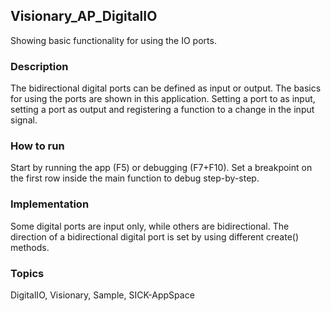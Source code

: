 ## Visionary_AP_DigitalIO
Showing basic functionality for using the IO ports.

### Description
The bidirectional digital ports can be defined as input or output. The basics for using the ports are shown in this application. Setting a port to as input, setting a port as output and registering a function to a change in the input signal.
### How to run
Start by running the app (F5) or debugging (F7+F10). 
Set a breakpoint on the first row inside the main function to debug step-by-step.
### Implementation
Some digital ports are input only, while others are bidirectional. The direction of a bidirectional digital port is set by using different create() methods.

### Topics
DigitalIO, Visionary, Sample, SICK-AppSpace